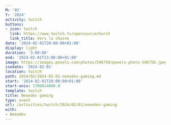 ```yaml
---
M: '02'
Y: '2024'
activity: twitch
buttons:
- icon: twitch
  link: https://www.twitch.tv/opensourcechurch
  link_title: Vers la chaine
date: '2024-02-01T20:00:00+01:00'
display: light
duration: '3:00:00'
end: '2024-02-01T23:00:00+01:00'
image: https://images.pexels.com/photos/596750/pexels-photo-596750.jpeg
isodate: '2024-02-01'
location: twitch
path: 2024/02/2024-02-01-neeodev-gaming.md
start: '2024-02-01T20:00:00+01:00'
start-unix: 1706814000.0
template: twitch
title: Neeodev gaming
type: event
url: /activities/twitch/2024/02/01/neeodev-gaming
with:
- Neeodev
---
```

